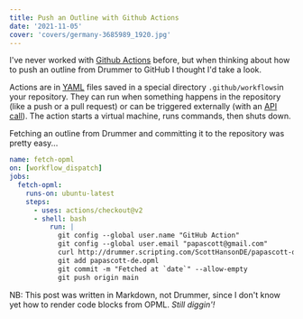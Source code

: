 ```yaml
---
title: Push an Outline with Github Actions
date: '2021-11-05'
cover: 'covers/germany-3685989_1920.jpg'
---
```


I've never worked with <a href="https://github.com/features/actions">Github Actions</a> before, but when thinking about how to push an outline from Drummer to GitHub I thought I'd take a look.

Actions are in <a href="https://yaml.org/">YAML</a> files saved in a special directory `.github/workflows`in your repository. They can run when something happens in the repository (like a push or a pull request) or can be triggered externally (with an <a href="https://docs.github.com/en/rest/reference/actions#create-a-workflow-dispatch-event">API call</a>). The action starts a virtual machine, runs commands, then shuts down.

Fetching an outline from Drummer and committing it to the repository was pretty easy...

```yml
name: fetch-opml
on: [workflow_dispatch]
jobs:
  fetch-opml:
    runs-on: ubuntu-latest
    steps:
      - uses: actions/checkout@v2
      - shell: bash
          run: |
            git config --global user.name "GitHub Action"
            git config --global user.email "papascott@gmail.com"
            curl http://drummer.scripting.com/ScottHansonDE/papascott-de.opml -o papascott-de.opml
            git add papascott-de.opml
            git commit -m "Fetched at `date`" --allow-empty
            git push origin main
```

NB: This post was written in Markdown, not Drummer, since I don't know yet how to render code blocks from OPML. _Still diggin'!_
